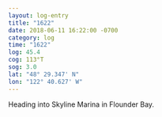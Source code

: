 ```yaml
---
layout: log-entry
title: "1622"
date: 2018-06-11 16:22:00 -0700
category: log
time: "1622"
log: 45.4
cog: 113°T
sog: 3.0
lat: "48° 29.347' N"
lon: "122° 40.627' W"
---
```


Heading into Skyline Marina in Flounder Bay.